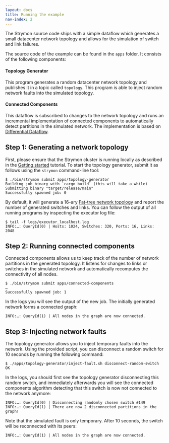 ```yaml
---
layout: docs
title: Running the example
nav-index: 2
---
```


The Strymon source code ships with a simple dataflow which generates a
small datacenter network topology and allows for the simulation of switch
and link failures.

The source code of the example can be found in the `apps` folder. It consists
of the following components:

#### Topology Generator

This program generates a random datacenter network topology and publishes it
in a topic called `topology`. This program is able to inject random network
faults into the simulated topology.

#### Connected Components

This dataflow is subscribed to changes to the network topology and runs an
incremental implementation of connected components to automatically detect
partitions in the simulated network. The implementation is based on
[Differential Dataflow](https://github.com/frankmcsherry/differential-dataflow).

## Step 1: Generating a network topology

First, please ensure that the Strymon cluster is running locally as described
in the [Getting started](/docs/getting-started) tutorial. To start the topology
generator, submit it as follows using the `strymon` command-line tool:

```terminal
$ ./bin/strymon submit apps/topology-generator
Building job binary with `cargo build` (this will take a while)
Submitting binary "target/release/main"
Successfully spawned job: 0
```

By default, it will generate a 16-ary [Fat-tree network topology](https://en.wikipedia.org/wiki/Fat_tree)
and report the number of generated switches and links. You can follow the output
of all running programs by inspecting the executor log file:

```terminal
$ tail -f logs/executor_localhost.log           
INFO:…: QueryId(0) | Hosts: 1024, Switches: 320, Ports: 16, Links: 2048
```

## Step 2: Running connected components

Connected components allows us to keep track of the number of network partitions
in the generated topology. It listens for changes to links or switches in the
simulated network and automatically recomputes the connectivity of all nodes.

```terminal
$ ./bin/strymon submit apps/connected-components
…
Successfully spawned job: 1
```

In the logs you will see the output of the new job. The initially generated
network forms a connected graph:

```
INFO:…: QueryId(1) | All nodes in the graph are now connected.
```

## Step 3: Injecting network faults

The topology generator allows you to inject temporary faults into the network.
Using the provided script, you can disconnect a random switch for 10 seconds
by running the following command:

```terminal
$ ./apps/topology-generator/inject-fault.sh disconnect-random-switch
OK
```

In the logs, you should first see the topology generator disconnecting this
random switch, and immediately afterwards you will see the connected components
algorithm detecting that this switch is now not connected to the network
anymore:

```
INFO:…: QueryId(0) | Disconnecting randomly chosen switch #149
INFO:…: QueryId(1) | There are now 2 disconnected partitions in the graph!
```

Note that the simulated fault is only temporary. After 10 seconds, the
switch will be reconnected with its peers:

```
INFO:…: QueryId(1) | All nodes in the graph are now connected.
```

